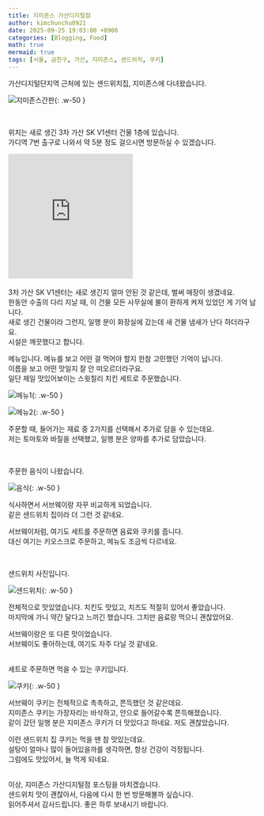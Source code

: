 ```yaml
---
title: 지미존스 가산디지털점
author: kimchunchu0921
date: 2025-09-25 19:03:00 +0900
categories: [Blogging, Food]
math: true
mermaid: true
tags: [서울, 금천구, 가산, 지미존스, 샌드위치, 쿠키]
---
```


가산디지털단지역 근처에 있는 샌드위치집, 지미존스에 다녀왔습니다. 

![지미존스간판](/assets/img/post/2025-09/24.jpeg){: .w-50 }

<br/>

위치는 새로 생긴 3차 가산 SK V1센터 건물 1층에 있습니다. <br/>
가디역 7번 출구로 나와서 약 5분 정도 걸으시면 방문하실 수 있겠습니다.<br/>

<div style="display: flex; justify-content: start; align-items: center; width: 100%; "><iframe src="https://www.google.com/maps/embed?pb=!1m18!1m12!1m3!1d3166.270979555249!2d126.883135!3d37.4779313!2m3!1f0!2f0!3f0!3m2!1i1024!2i768!4f13.1!3m3!1m2!1s0x357b61007f502ec7%3A0x856d6ae14a645c2c!2z7KeA66-47KG07IqkIOqwgOyCsOuUlOyngO2EuOuLqOyngA!5e0!3m2!1sko!2skr!4v1758972598902!5m2!1sko!2skr" width="50%"  style="aspect-ratio: 1 / 1; border:0;" allowfullscreen="" loading="lazy" referrerpolicy="no-referrer-when-downgrade"></iframe></div>

<br/>
3차 가산 SK V1센터는 새로 생긴지 얼마 안된 것 같은데, 벌써 매장이 생겼네요.<br/>
한동안 수출의 다리 지날 때, 이 건물 모든 사무실에 불이 환하게 켜져 있었던 게 기억 납니다.<br/>
새로 생긴 건물이라 그런지, 일행 분이 화장실에 갔는데 새 건물 냄새가 난다 하더라구요.<br/> 시설은 깨끗했다고 합니다.

<br/>

메뉴입니다. 메뉴를 보고 어떤 걸 먹어야 할지 한참 고민했던 기억이 납니다.<br/>
이름을 보고 어떤 맛일지 잘 안 떠오르더라구요. <br/>
일단 제일 맛있어보이는 스윗칠리 치킨 세트로 주문했습니다.<br/>


![메뉴1](/assets/img/post/2025-09/29.jpeg){: .w-50 }

![메뉴2](/assets/img/post/2025-09/30.jpeg){: .w-50 }

주문할 때, 들어가는 재료 중 2가지를 선택해서 추가로 담을 수 있는데요.<br/>
저는 토마토와 바질을 선택했고, 일행 분은 양파를 추가로 담았습니다. 

<br/>

주문한 음식이 나왔습니다.<br/>

![음식](/assets/img/post/2025-09/27.jpeg){: .w-50 }

식사하면서 서브웨이랑 자꾸 비교하게 되었습니다.<br/>
같은 샌드위치 집이라 더 그런 것 같네요. 

서브웨이처럼, 여기도 세트를 주문하면 음료와 쿠키를 줍니다.<br/>
대신 여기는 키오스크로 주문하고, 메뉴도 조금씩 다르네요.

<br/>

샌드위치 사진입니다.<br/>

![샌드위치](/assets/img/post/2025-09/26.jpeg){: .w-50 }

전체적으로 맛있었습니다. 치킨도 맛있고, 치즈도 적절히 있어서 좋았습니다.<br/>
마지막에 가니 약간 달다고 느끼긴 했습니다. 그치만 음료랑 먹으니 괜찮았어요.<br/>

서브웨이랑은 또 다른 맛이었습니다.<br/>
서브웨이도 좋아하는데, 여기도 자주 다닐 것 같네요.
<br/><br/>

세트로 주문하면 먹을 수 있는 쿠키입니다.<br/>

![쿠키](/assets/img/post/2025-09/25.jpeg){: .w-50 }

서브웨이 쿠키는 전체적으로 촉촉하고, 쫀득했던 것 같은데요.<br/>
지미존스 쿠키는 가장자리는 바삭하고, 안으로 들어갈수록 쫀득해졌습니다.<br/>
같이 갔던 일행 분은 지미존스 쿠키가 더 맛있다고 하네요. 저도 괜찮았습니다. 


이런 샌드위치 집 쿠키는 먹을 땐 참 맛있는데요.<br/> 
설탕이 얼마나 많이 들어있을까를 생각하면, 항상 건강이 걱정됩니다.<br/>
그럼에도 맛있어서, 늘 먹게 되네요.

<br/> 
이상, 지미존스 가산디지털점 포스팅을 마치겠습니다. <br/> 
샌드위치 맛이 괜찮아서, 다음에 다시 한 번 방문해볼까 싶습니다.<br/>
읽어주셔서 감사드립니다. 좋은 하루 보내시기 바랍니다.
